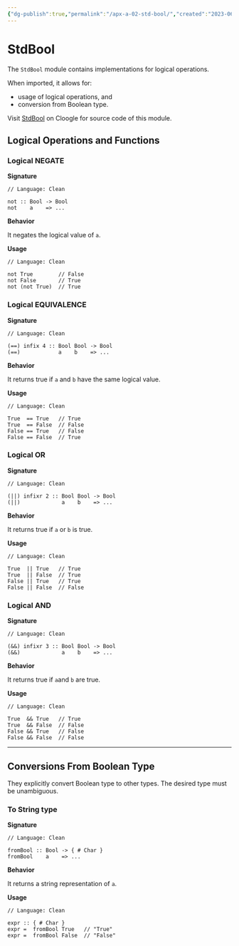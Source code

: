 ```yaml
---
{"dg-publish":true,"permalink":"/apx-a-02-std-bool/","created":"2023-06-20T23:37:36.389+07:00","updated":"2023-07-23T03:57:42.105+07:00"}
---
```



# StdBool

The `StdBool` module contains implementations for logical operations.

When imported, it allows for:
- usage of logical operations, and
- conversion from Boolean type.

Visit [StdBool](https://cloogle.org/src/#base-stdenv/StdBool;icl;line=1) on Cloogle for source code of this module.

## Logical Operations and Functions

### Logical NEGATE

**Signature**

```Clean
// Language: Clean

not :: Bool -> Bool
not    a    => ...
```

**Behavior**

It negates the logical value of `a`.

**Usage**

```Clean
// Language: Clean

not True        // False
not False       // True
not (not True)  // True
```

### Logical EQUIVALENCE

**Signature**

```Clean
// Language: Clean

(==) infix 4 :: Bool Bool -> Bool
(==)            a    b    => ...
```

**Behavior**

It returns true if `a` and `b` have the same logical value.

**Usage**

```Clean
// Language: Clean

True  == True   // True
True  == False  // False
False == True   // False
False == False  // True
```

### Logical OR

**Signature**

```Clean
// Language: Clean

(||) infixr 2 :: Bool Bool -> Bool
(||)             a    b    => ...
```

**Behavior**

It returns true if `a` or `b` is true.

**Usage**

```Clean
// Language: Clean

True  || True   // True
True  || False  // True
False || True   // True
False || False  // False
```

### Logical AND

**Signature**

```Clean
// Language: Clean

(&&) infixr 3 :: Bool Bool -> Bool
(&&)             a    b    => ...
```

**Behavior**

It returns true if `a`and `b` are true.

**Usage**

```Clean
// Language: Clean

True  && True   // True
True  && False  // False
False && True   // False
False && False  // False
```

---

## Conversions From Boolean Type

They explicitly convert Boolean type to other types.
The desired type must be unambiguous.

### To String type

**Signature**

```Clean
// Language: Clean

fromBool :: Bool -> { # Char }
fromBool    a    => ...
```

**Behavior**

It returns a string representation of `a`.

**Usage**

```Clean
// Language: Clean

expr :: { # Char }
expr =  fromBool True   // "True"
expr =  fromBool False  // "False"
```
